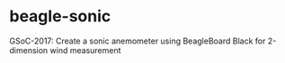 # beagle-sonic
GSoC-2017: Create a sonic anemometer using BeagleBoard Black for 2-dimension wind measurement
